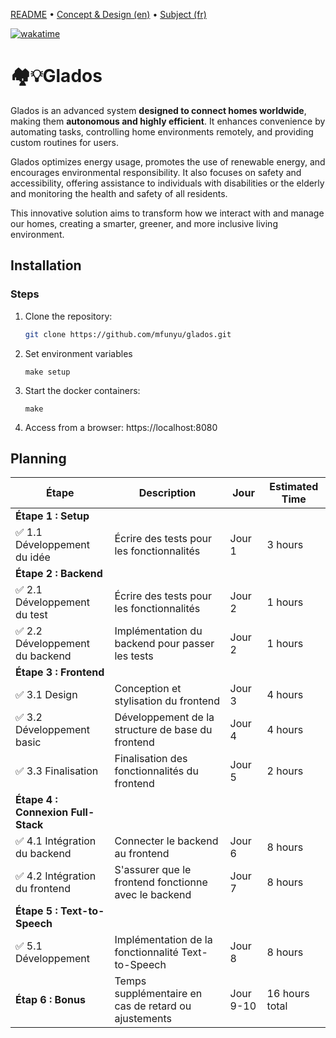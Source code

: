 [README](README.md) • [Concept & Design (en)](CONCEPT.md) • [Subject (fr)](PDF.pdf)

[![wakatime](https://wakatime.com/badge/user/08071e9d-f227-4ac4-acb0-e78a5829cf60/project/0628c6fd-9ef4-4bec-b62d-ead7a5acae4c.svg)](https://wakatime.com/badge/user/08071e9d-f227-4ac4-acb0-e78a5829cf60/project/0628c6fd-9ef4-4bec-b62d-ead7a5acae4c)

# 🏘️💡Glados

Glados is an advanced system **designed to connect homes worldwide**, making them **autonomous and highly efficient**. It enhances convenience by automating tasks, controlling home environments remotely, and providing custom routines for users.

Glados optimizes energy usage, promotes the use of renewable energy, and encourages environmental responsibility. It also focuses on safety and accessibility, offering assistance to individuals with disabilities or the elderly and monitoring the health and safety of all residents.

This innovative solution aims to transform how we interact with and manage our homes, creating a smarter, greener, and more inclusive living environment.

## Installation

### Steps
1. Clone the repository:
   ```bash
   git clone https://github.com/mfunyu/glados.git
   ```

2. Set environment variables
   ```
   make setup
   ```

3. Start the docker containers:
   ```
   make
   ```

4. Access from a browser: https://localhost:8080



## Planning

| Étape                         | Description                                    | Jour       | Estimated Time       |
|-------------------------------|------------------------------------------------|------------|----------------------|
| **Étape 1 : Setup**         |                                                |            |                      |
| ✅ 1.1 Développement du idée     | Écrire des tests pour les fonctionnalités      | Jour 1     | 3 hours              |
| **Étape 2 : Backend**         |                                                |            |                      |
| ✅ 2.1 Développement du test     | Écrire des tests pour les fonctionnalités      | Jour 2     | 1 hours              |
| ✅ 2.2 Développement du backend  | Implémentation du backend pour passer les tests| Jour 2     | 1 hours              |
| **Étape 3 : Frontend**        |                                                |            |                      |
| ✅ 3.1 Design                    | Conception et stylisation du frontend          | Jour 3     | 4 hours              |
| ✅ 3.2 Développement basic       | Développement de la structure de base du frontend | Jour 4 | 4 hours              |
| ✅ 3.3 Finalisation              | Finalisation des fonctionnalités du frontend   | Jour 5     | 2 hours              |
| **Étape 4 : Connexion Full-Stack** |                                            |            |                      |
| ✅ 4.1 Intégration du backend    | Connecter le backend au frontend               | Jour 6     | 8 hours              |
| ✅ 4.2 Intégration du frontend   | S'assurer que le frontend fonctionne avec le backend | Jour 7 | 8 hours              |
| **Étape 5 : Text-to-Speech**  |                                                |            |                      |
| ✅ 5.1 Développement             | Implémentation de la fonctionnalité Text-to-Speech | Jour 8 | 8 hours              |
| **Étap 6 : Bonus**                     | Temps supplémentaire en cas de retard ou ajustements | Jour 9-10 | 16 hours total |
